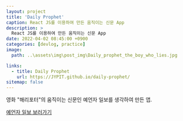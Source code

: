 ```yaml
---
layout: project
title: 'Daily Prophet'
caption: React JS를 이용하여 만든 움직이는 신문 App
description: >
  React JS를 이용하여 만든 움직이는 신문 App
date: 2022-04-02 08:45:00 +0900
categories: [devlog, practice]
image: 
  path: ..\assets\img\post_img\Daily_prophet_the_boy_who_lies.jpg

links:
  - title: Daily Prophet
    url: https://JYPIT.github.io/daily-prophet/
sitemap: false
---
```

영화 "해리포터"의 움직이는 신문인 예언자 일보를 생각하여 만든 앱.

<a href="https://jypit.github.io/daily-prophet/" target="_blank">예언자 일보 보러가기
